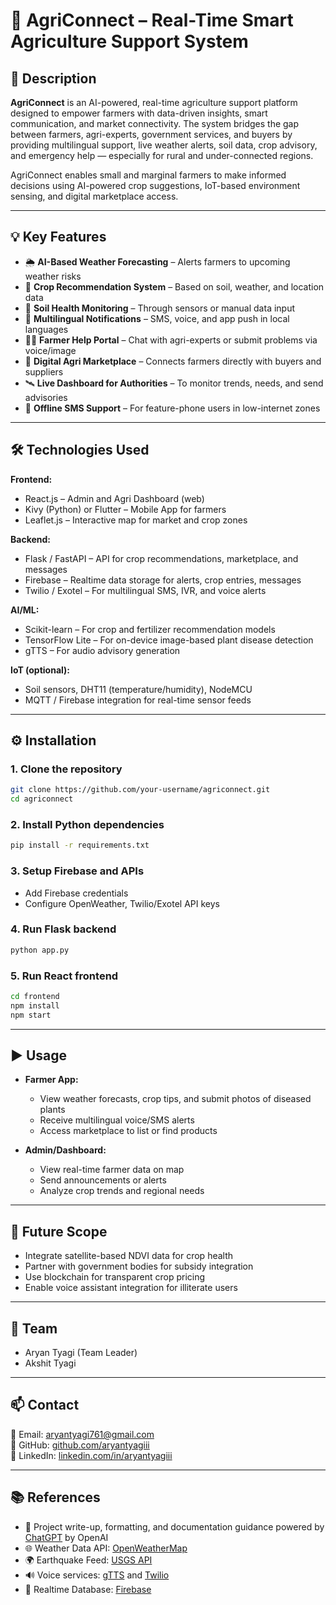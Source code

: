 
# 🌾 AgriConnect – Real-Time Smart Agriculture Support System

## 📝 Description

**AgriConnect** is an AI-powered, real-time agriculture support platform designed to empower farmers with data-driven insights, smart communication, and market connectivity. The system bridges the gap between farmers, agri-experts, government services, and buyers by providing multilingual support, live weather alerts, soil data, crop advisory, and emergency help — especially for rural and under-connected regions.

AgriConnect enables small and marginal farmers to make informed decisions using AI-powered crop suggestions, IoT-based environment sensing, and digital marketplace access.

---

## 💡 Key Features

- 🌦️ **AI-Based Weather Forecasting** – Alerts farmers to upcoming weather risks  
- 🌱 **Crop Recommendation System** – Based on soil, weather, and location data  
- 🌾 **Soil Health Monitoring** – Through sensors or manual data input  
- 📢 **Multilingual Notifications** – SMS, voice, and app push in local languages  
- 🧑‍🌾 **Farmer Help Portal** – Chat with agri-experts or submit problems via voice/image  
- 🛒 **Digital Agri Marketplace** – Connects farmers directly with buyers and suppliers  
- 🛰️ **Live Dashboard for Authorities** – To monitor trends, needs, and send advisories  
- 📴 **Offline SMS Support** – For feature-phone users in low-internet zones  

---

## 🛠️ Technologies Used

**Frontend:**
- React.js – Admin and Agri Dashboard (web)
- Kivy (Python) or Flutter – Mobile App for farmers
- Leaflet.js – Interactive map for market and crop zones

**Backend:**
- Flask / FastAPI – API for crop recommendations, marketplace, and messages
- Firebase – Realtime data storage for alerts, crop entries, messages
- Twilio / Exotel – For multilingual SMS, IVR, and voice alerts

**AI/ML:**
- Scikit-learn – For crop and fertilizer recommendation models
- TensorFlow Lite – For on-device image-based plant disease detection
- gTTS – For audio advisory generation

**IoT (optional):**
- Soil sensors, DHT11 (temperature/humidity), NodeMCU
- MQTT / Firebase integration for real-time sensor feeds

---

## ⚙️ Installation

### 1. Clone the repository
```bash
git clone https://github.com/your-username/agriconnect.git
cd agriconnect
```

### 2. Install Python dependencies
```bash
pip install -r requirements.txt
```

### 3. Setup Firebase and APIs
- Add Firebase credentials
- Configure OpenWeather, Twilio/Exotel API keys

### 4. Run Flask backend
```bash
python app.py
```

### 5. Run React frontend
```bash
cd frontend
npm install
npm start
```

---

## ▶️ Usage

- **Farmer App:**
  - View weather forecasts, crop tips, and submit photos of diseased plants
  - Receive multilingual voice/SMS alerts
  - Access marketplace to list or find products

- **Admin/Dashboard:**
  - View real-time farmer data on map
  - Send announcements or alerts
  - Analyze crop trends and regional needs

---

## 🎯 Future Scope

- Integrate satellite-based NDVI data for crop health
- Partner with government bodies for subsidy integration
- Use blockchain for transparent crop pricing
- Enable voice assistant integration for illiterate users

---

## 👥 Team

- Aryan Tyagi (Team Leader)  
- Akshit Tyagi  

---

## 📫 Contact

📧 Email: aryantyagi761@gmail.com  
🔗 GitHub: [github.com/aryantyagiii](https://github.com/aryantyagiii)  
🔗 LinkedIn: [linkedin.com/in/aryantyagiii](https://linkedin.com/in/aryantyagiii)  

---

## 📚 References

- 💬 Project write-up, formatting, and documentation guidance powered by [ChatGPT](https://openai.com/chatgpt) by OpenAI  
- 🌐 Weather Data API: [OpenWeatherMap](https://openweathermap.org/)  
- 🌍 Earthquake Feed: [USGS API](https://earthquake.usgs.gov/fdsnws/event/1/)  
- 🔊 Voice services: [gTTS](https://pypi.org/project/gTTS/) and [Twilio](https://www.twilio.com/)  
- 🔧 Realtime Database: [Firebase](https://firebase.google.com/)  

